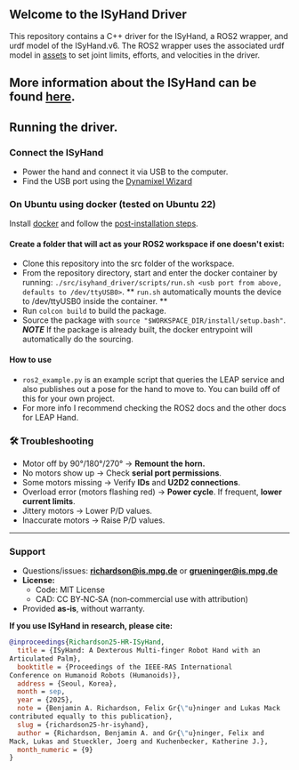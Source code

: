 ## Welcome to the ISyHand Driver

This repository contains a C++ driver for the ISyHand, a ROS2 wrapper, and urdf model of the ISyHand.v6.
The ROS2 wrapper uses the associated urdf model in [assets](https://github.com/benrichardson28/isyhand_ros2/tree/master/assets) to set joint limits, efforts, and velocities in the driver. 

More information about the ISyHand can be found [here](https://isyhand.is.mpg.de/).
---

## Running the driver.
### Connect the ISyHand
- Power the hand and connect it via USB to the computer.
- Find the USB port using the [Dynamixel Wizard](https://emanual.robotis.com/docs/en/software/dynamixel/dynamixel_wizard2/)

### On Ubuntu using docker (tested on Ubuntu 22)
Install [docker](https://docs.docker.com/engine/install/ubuntu/) and follow the [post-installation steps](https://docs.docker.com/engine/install/linux-postinstall/#manage-docker-as-a-non-root-user).
#### Create a folder that will act as your ROS2 workspace if one doesn't exist:
- Clone this repository into the src folder of the workspace.
- From the repository directory, start and enter the docker container by running: `./src/isyhand_driver/scripts/run.sh <usb port from above, defaults to /dev/ttyUSB0>`. 
** `run.sh` automatically mounts the device to /dev/ttyUSB0 inside the container. **
- Run `colcon build` to build the package.
- Source the package with `source "$WORKSPACE_DIR/install/setup.bash"`.
**_NOTE_** If the package is already built, the docker entrypoint will automatically do the sourcing. 



#### How to use
- `ros2_example.py` is an example script that queries the LEAP service and also publishes out a pose for the hand to move to.  You can build off of this for your own project.
- For more info I recommend checking the ROS2 docs and the other docs for LEAP Hand.




<!--
---

### 🔌 Hardware Setup
- Connect **5 V power** to the hand (Dynamixels should light up on boot).
- Connect the **Micro‑USB** cable (avoid multiple USB extensions).
- Use [Dynamixel Wizard](https://emanual.robotis.com/docs/en/software/rplus1/dynamixel_wizard/) to find the correct port.  
  ➡️ Put that port into `main.py` or `ros_example.py`.  
  ⚠️ You **cannot** have Dynamixel Wizard open while using the API (the port will be busy).
- On Ubuntu, find the hand by ID at `/dev/serial/by-id` (persistent across reboots).
- `sudo chmod 666 /dev/serial/by-id/(your_id)` to give serial port permissions.
- Official support: **Python** and **C++** and **ROS/ROS2**. 
  Other languages can use the [Dynamixel SDK](https://emanual.robotis.com/docs/en/software/dynamixel/dynamixel_sdk/overview/).
- To improve latency on Ubuntu:  
  - [Adjust USB Latency Settings](https://emanual.robotis.com/docs/en/software/dynamixel/dynamixel_wizard2/)  
  - Tune the [Dynamixel Python SDK](https://github.com/ROBOTIS-GIT/DynamixelSDK/issues/288)  
  - Set *Return Delay Time* (Control Table Register 9) from 250 µs to **0 µs**.
- If you are using the full hand, you can raise the current limit from 300 mA to 550 mA in the API for increased strength!
---

### 🤖 Functionality
- Leap Node allows commanding joint angles in different scalings.
- You can read **position, velocity, and current**.
- **Query limits:**  
  - Position only: ≤ 500 Hz  
  - Position + velocity + current: ≤ 500 Hz  
  (Higher rates can slow USB communication.)
- Default control: **PID** (up to current limit).  
  Velocity and current control also supported—see the [motor manual](https://emanual.robotis.com/docs/en/dxl/x/xc330-m288/).
- Current limits:  
  - Lite: ≈ 300 mA  
  - Full: up to ≈ 550 mA
  - **By default the API is at 300, you can raise it to 550mA on the Full hand!!!**
- Jittery hand? ➡️ Lower P/D values.  
  Weak hand? ➡️ Raise P/D values.

---
-->
### 🛠️ Troubleshooting
- Motor off by 90°/180°/270° → **Remount the horn.**
- No motors show up → Check **serial port permissions**.
- Some motors missing → Verify **IDs** and **U2D2 connections**.
- Overload error (motors flashing red) → **Power cycle**. If frequent, **lower current limits**.
- Jittery motors → Lower P/D values.
- Inaccurate motors → Raise P/D values.

---

### Support
- Questions/issues: **richardson@is.mpg.de** or **grueninger@is.mpg.de**
- **License:**  
  - Code: MIT License  
  - CAD: CC BY‑NC‑SA (non‑commercial use with attribution)
- Provided **as‑is**, without warranty.

**If you use ISyHand in research, please cite:**
```bibtex
@inproceedings{Richardson25-HR-ISyHand,
  title = {ISyHand: A Dexterous Multi-finger Robot Hand with an
Articulated Palm},
  booktitle = {Proceedings of the IEEE-RAS International
Conference on Humanoid Robots (Humanoids)},
  address = {Seoul, Korea},
  month = sep,
  year = {2025},
  note = {Benjamin A. Richardson, Felix Gr{\"u}ninger and Lukas Mack
contributed equally to this publication},
  slug = {richardson25-hr-isyhand},
  author = {Richardson, Benjamin A. and Gr{\"u}ninger, Felix and
Mack, Lukas and Stueckler, Joerg and Kuchenbecker, Katherine J.},
  month_numeric = {9}
}



